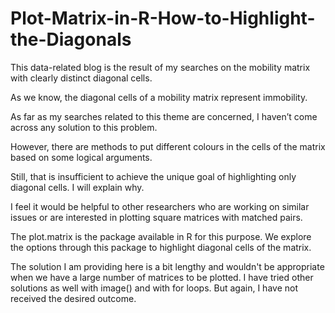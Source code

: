 # Plot-Matrix-in-R-How-to-Highlight-the-Diagonals
This data-related blog is the result of my searches on the mobility matrix with clearly distinct diagonal cells.

As we know, the diagonal cells of a mobility matrix represent immobility.

As far as my searches related to this theme are concerned, I haven’t come across any solution to this problem.

However, there are methods to put different colours in the cells of the matrix based on some logical arguments.

Still, that is insufficient to achieve the unique goal of highlighting only diagonal cells. I will explain why.

I feel it would be helpful to other researchers who are working on similar issues or are interested in plotting square matrices with matched pairs.

The plot.matrix is the package available in R for this purpose. We explore the options through this package to highlight diagonal cells of the matrix.

The solution I am providing here is a bit lengthy and wouldn't be appropriate when we have a large number of matrices to be plotted. I have tried other solutions as well with image() and with for loops. But again, I have not received the desired outcome.



